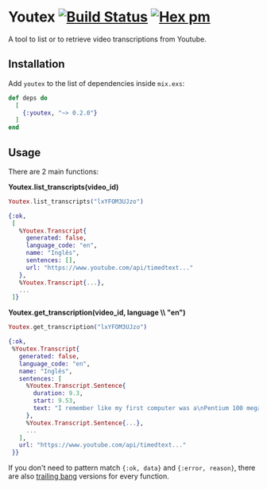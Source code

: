 # Youtex [![Build Status](https://github.com/patrykwozinski/youtex/workflows/CI/badge.svg)](https://github.com/patrykwozinski/youtex/actions) [![Hex pm](https://img.shields.io/hexpm/v/youtex.svg?style=flat)](https://hex.pm/packages/youtex)

A tool to list or to retrieve video transcriptions from Youtube.

## Installation

Add `youtex` to the list of dependencies inside `mix.exs`:

```elixir
def deps do
  [
    {:youtex, "~> 0.2.0"}
  ]
end
```

## Usage

There are 2 main functions:

**Youtex.list_transcripts(video_id)**

```elixir
Youtex.list_transcripts("lxYFOM3UJzo")

{:ok,
 [
   %Youtex.Transcript{
     generated: false,
     language_code: "en",
     name: "Inglês",
     sentences: [],
     url: "https://www.youtube.com/api/timedtext..."
   },
   %Youtex.Transcript{...},
   ...
 ]}
```

**Youtex.get_transcription(video_id, language \\\\ "en")**

```elixir
Youtex.get_transcription("lxYFOM3UJzo")

{:ok,
 %Youtex.Transcript{
   generated: false,
   language_code: "en",
   name: "Inglês",
   sentences: [
     %Youtex.Transcript.Sentence{
       duration: 9.3,
       start: 9.53,
       text: "I remember like my first computer was a\nPentium 100 megahertz. I would be in"
     },
     %Youtex.Transcript.Sentence{...},
     ...
   ],
   url: "https://www.youtube.com/api/timedtext..."
 }}
```

If you don't need to pattern match `{:ok, data}` and `{:error, reason}`, there are also [trailing bang](https://hexdocs.pm/elixir/1.11.4/naming-conventions.html#trailing-bang-foo) versions for every function.

